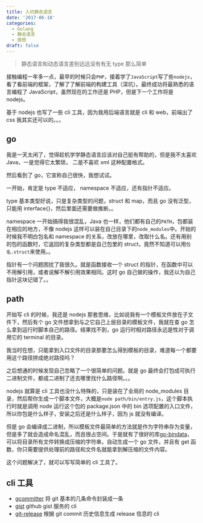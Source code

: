 ```yaml
---
title: 入坑静态语言
date: '2017-06-18'
categories:
  - Golang
  - 静态语言
  - 感想
draft: false
---
```


> 静态语言和动态语言差别远远没有有无 type 那么简单

接触编程一年多一点，最早的时候只会`PHP`，接着学了`JavaScript`写了些`nodejs`，看了看前端的框架，了解了了解前端的构建工具（深坑）。最终成功将最熟悉的语言编程了 JavaScript，虽然现在的工作还是 PHP，但是下一个工作将是 nodejs。

基于 nodejs 也写了一些 cli 工具，因为我用后端语言就是 cli 和 web，前端出了 css 我其实还可以的。。。

<!--more-->

## go

我是一天太闲了，觉得趁机学学静态语言应该对自己挺有帮助的，但是我不太喜欢 Java，一是觉得它太繁琐， 二是不喜欢 xml 这种配置格式。

然后看到了 go，它宣称自己很快，我想试试。

一开始，肯定是 type 不适应， namespace 不适应，还有指针不适应。

type 基本类型好说，只是复杂类型的问题，struct 和 map，而且 go 没有泛型，只能用 interface{}，然后里面还需要做推断。。

namespace 一开始搞得我很混乱，Java 也一样，他们都有自己的`PATH`，包都装在相应的地方，不像 nodejs 这样可以装在自己目录下的`node_modules`中。开始的时候我不明白包名和 namespace 的关系，改放在哪里，改取什么名。还有用别的包的函数时，它返回的复杂类型都是自己包里的 struct，竟然不知道可以用`包名.struct`来使用。。

指针有一个问题困扰了我很久。就是函数接收一个 struct 的指针，在函数中可以不用解引用，或者说解不解引用效果相同。这时 go 自己做的操作，我还以为自己指针这块记错了。。

## path

开始写 cli 的时候，我还是 nodejs 那套思维，比如说我有一个模板文件放在子文件下，然后有个 go 文件想拿到与之它自己上层目录的模板文件，我就在查 go 怎么拿到运行时脚本自己的路径。结果找不到，go 运行时相对路径永远是性对于调用它的 terminal 的目录。

我当时在想，只能拿到入口文件的目录那要怎么得到模板的目录，难道每一个都要用这个路径拼成绝对路径吗？

之后想通的时候发现自己忽略了一个很简单的问题。就是 go 最终会打包成可执行二进制文件，都成二进制了还去哪里找什么路径啊。。。

nodejs 就算是 cli 工具也没什么特殊的，只是装在了全局的 node_modules 目录，然后帮你生成一个脚本文件，大概是`node path/bin/entry.js`，这个脚本执行时就是调用 node 运行这个包的 package.json 中的 bin 选项配置的入口文件，所以你包是什么样子，安装之后还是什么样子，因为 js 就没有编译。

但是 go 会编译成二进制，所以模板文件最简单的方法就是作为字符串存为变量，但是多了就会造成命名混乱，而且很占空间。于是就有了很好的库[go-bindata](https://github.com/jteeuwen/go-bindata)，可以将目录所有文件转换成压缩的字符串，自动生成一个 go 文件，并且有 get 函数，你只需要提供处理前的路径和文件名就能拿到解压缩的文件内容。

这个问题解决了，就可以写写简单的 cli 工具了。

## cli 工具

- [gcommitter](https://github.com/zcong1993/gcommitter) 将 git 基本的几条命令封装成一条
- [gist](https://github.com/zcong1993/gist) github gist 服务的 cli
- [git-release](https://github.com/zcong1993/git-release) 根据 git commit 历史信息生成 release 信息的 cli
